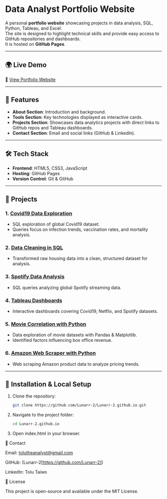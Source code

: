 # Data Analyst Portfolio Website

A personal **portfolio website** showcasing projects in data analysis, SQL, Python, Tableau, and Excel.  
The site is designed to highlight technical skills and provide easy access to GitHub repositories and dashboards.  
It is hosted on **GitHub Pages**.

---

## 🌍 Live Demo
🔗 [View Portfolio Website](https://Lunarr-2.github.io/)

---

## 📌 Features
- **About Section**: Introduction and background.  
- **Tools Section**: Key technologies displayed as interactive cards.  
- **Projects Section**: Showcases data analytics projects with direct links to GitHub repos and Tableau dashboards.  
- **Contact Section**: Email and social links (GitHub & LinkedIn).  

---

## 🛠️ Tech Stack
- **Frontend**: HTML5, CSS3, JavaScript  
- **Hosting**: GitHub Pages  
- **Version Control**: Git & GitHub  

---

## 🚀 Projects

### 1. [Covid19 Data Exploration](https://github.com/Lunarr-2/PortfolioProjectCovid/blob/main/CovidProject.sql)
- SQL exploration of global Covid19 dataset.  
- Queries focus on infection trends, vaccination rates, and mortality analysis.  

### 2. [Data Cleaning in SQL](https://github.com/Lunarr-2/PortfolioProjectHousing/blob/main/NashvilleHousing.sql)
- Transformed raw housing data into a clean, structured dataset for analysis.  

### 3. [Spotify Data Analysis](https://github.com/Lunarr-2/PortfolioProjectSpotify.git)
- SQL queries analyzing global Spotify streaming data.  

### 4. [Tableau Dashboards](https://public.tableau.com/app/profile/tolulope.taiwo3250/vizzes)
- Interactive dashboards covering Covid19, Netflix, and Spotify datasets.  

### 5. [Movie Correlation with Python](https://github.com/Lunarr-2/PortfolioProjects/blob/main/Movie%20Correlation%20Project.ipynb)
- Data exploration of movie datasets with Pandas & Matplotlib.  
- Identified factors influencing box office revenue.  

### 6. [Amazon Web Scraper with Python](https://github.com/YOUR_GITHUB/Project1)
- Web scraping Amazon product data to analyze pricing trends.  

---

## 📂 Installation & Local Setup

1. Clone the repository:
   ```bash
   git clone https://github.com/Lunarr-2/Lunarr-2.github.io.git
   ```

2. Navigate to the project folder:
    ```bash
    cd Lunarr-2.github.io
    ```

3. Open index.html in your browser.


📧 Contact

Email: [tolutheanalyst@gmail.com](email)

GitHub: (Lunarr-2[https://github.com/Lunarr-2])

LinkedIn: Tolu Taiwo


📜 License

This project is open-source and available under the MIT License.
